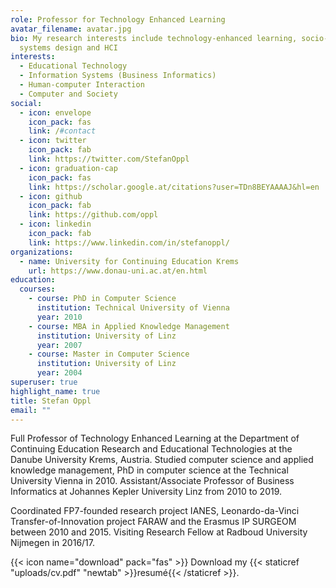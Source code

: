 ```yaml
---
role: Professor for Technology Enhanced Learning
avatar_filename: avatar.jpg
bio: My research interests include technology-enhanced learning, socio-technical
  systems design and HCI
interests:
  - Educational Technology
  - Information Systems (Business Informatics)
  - Human-computer Interaction
  - Computer and Society
social:
  - icon: envelope
    icon_pack: fas
    link: /#contact
  - icon: twitter
    icon_pack: fab
    link: https://twitter.com/StefanOppl
  - icon: graduation-cap
    icon_pack: fas
    link: https://scholar.google.at/citations?user=TDn8BEYAAAAJ&hl=en
  - icon: github
    icon_pack: fab
    link: https://github.com/oppl
  - icon: linkedin
    icon_pack: fab
    link: https://www.linkedin.com/in/stefanoppl/
organizations:
  - name: University for Continuing Education Krems
    url: https://www.donau-uni.ac.at/en.html
education:
  courses:
    - course: PhD in Computer Science
      institution: Technical University of Vienna
      year: 2010
    - course: MBA in Applied Knowledge Management
      institution: University of Linz
      year: 2007
    - course: Master in Computer Science
      institution: University of Linz
      year: 2004
superuser: true
highlight_name: true
title: Stefan Oppl
email: ""
---
```

Full Professor of Technology Enhanced Learning at the Department of Continuing Education Research and Educational Technologies at the Danube University Krems, Austria. Studied computer science and applied knowledge management, PhD in computer science at the Technical University Vienna in 2010. Assistant/Associate Professor of Business Informatics at Johannes Kepler University Linz from 2010 to 2019. 

Coordinated FP7-founded research project IANES, Leonardo-da-Vinci Transfer-of-Innovation project FARAW and the Erasmus IP SURGEOM between 2010 and 2015. Visiting Research Fellow at Radboud University Nijmegen in 2016/17.

{{< icon name="download" pack="fas" >}} Download my {{< staticref "uploads/cv.pdf" "newtab" >}}resumé{{< /staticref >}}.